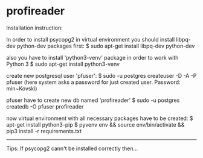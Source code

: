 # profireader
Installation instruction:

In order to install psycopg2 in virtual environment you should install
libpq-dev python-dev packages first:
$ sudo apt-get install libpq-dev python-dev

also you have to install 'python3-venv' package in order to work with Python 3
$ sudo apt-get install python3-venv

create new postgresql user 'pfuser':
$ sudo -u postgres createuser -D -A -P pfuser
(here system asks a password for just created user. Password: min~Kovski)

pfuser have to create new db named 'profireader'
$ sudo -u postgres createdb -O pfuser profireader

now virtual environment with all necessary packages have to be created:
$ apt-get install python3-pip
$ pyvenv env && source env/bin/activate && pip3 install -r requirements.txt

------------------------------------------------------

Tips:
If psycopg2 cann't be installed correctly then...
